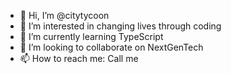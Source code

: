 - 👋 Hi, I’m @citytycoon
- 👀 I’m interested in changing lives through coding
- 🌱 I’m currently learning TypeScript
- 💞️ I’m looking to collaborate on NextGenTech
- 📫 How to reach me: Call me

<!---
citytycoon/citytycoon is a ✨ special ✨ repository because its `README.md` (this file) appears on your GitHub profile.
You can click the Preview link to take a look at your changes.
--->
